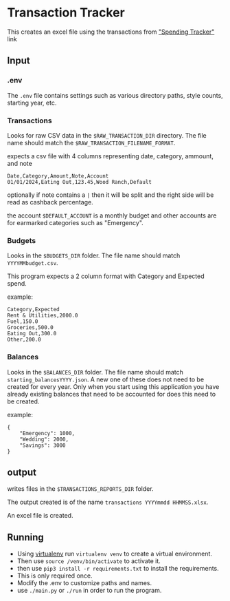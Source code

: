 # Transaction Tracker

This creates an excel file using the transactions from ["Spending Tracker"](https://apps.apple.com/us/app/spending-tracker/id548615579)
link

## Input

### .env

The `.env` file contains settings such as various directory paths, style counts, starting year, etc.

### Transactions

Looks for raw CSV data in the `$RAW_TRANSACTION_DIR` directory.
The file name should match the `$RAW_TRANSACTION_FILENAME_FORMAT`.

expects a csv file with 4 columns representing date, category, ammount, and note

```
Date,Category,Amount,Note,Account
01/01/2024,Eating Out,123.45,Wood Ranch,Default
```
optionally if note contains a `|` then it will be split and the right side will be read
as cashback percentage.

the account `$DEFAULT_ACCOUNT` is a monthly budget and other accounts are for earmarked categories such as "Emergency".

### Budgets

Looks in the `$BUDGETS_DIR` folder.
The file name should match `YYYYMMbudget.csv`.

This program expects a 2 column format with Category and Expected spend.

example:
```
Category,Expected
Rent & Utilities,2000.0
Fuel,150.0
Groceries,500.0
Eating Out,300.0
Other,200.0
```

### Balances

Looks in the `$BALANCES_DIR` folder.
The file name should match `starting_balancesYYYY.json`.
A new one of these does not need to be created for every year.
Only when you start using this application you have already existing balances that need to be accounted for does this need to be created.

example:
```
{
    "Emergency": 1000,
    "Wedding": 2000,
    "Savings": 3000
}
```

## output

writes files in the `$TRANSACTIONS_REPORTS_DIR` folder.

The output created is of the name `transactions YYYYmmdd HHMMSS.xlsx`.

An excel file is created.

## Running

- Using [virtualenv](https://pypi.org/project/virtualenv/) run `virtualenv venv` to create a virtual environment.
- Then use `source /venv/bin/activate` to activate it.
- then use `pip3 install -r requirements.txt` to install the requirements.
- This is only required once.
- Modify the .env to customize paths and names.
- use `./main.py` or `./run` in order to run the program.
